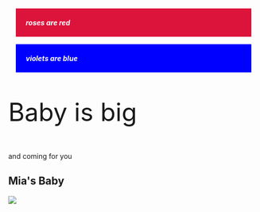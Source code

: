 <style>
  .injected-text {
    margin-bottom: 10px;
    text-align: center;
 
  }

  .red-box {
    background-color: crimson;
    color: #fff;
    padding: 20px;
    margin: 15px;
  }

  .blue-box {
    background-color: blue;
    color: #fff;
    padding: 20px;
    margin: 15px;
  }
</style>
  <h5 class="box red-box">roses are red</h5>
  <h5 class="box blue-box">violets are blue</h5>


<p style="font-size:50px;">Baby is big</p>
<p>and coming for you</p>



<h2>Mia's Baby</h2>

<img src="https://user-images.githubusercontent.com/62891278/78406144-0114a900-75d0-11ea-8a6f-74abfc1dad6f.jpg">
